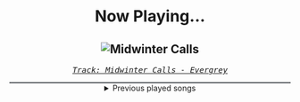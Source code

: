 <div align="center"> 
<h1>Now Playing...</h1>

![Midwinter Calls](https://i.scdn.co/image/ab67616d00001e022d40836022be142fa6a7167c)
--
_<samp><a href="https://open.spotify.com/track/5I9V3ehtywt6s2dYE5R9KD">Track: Midwinter Calls - Evergrey</a></samp>_

<div style="border: 1px #4B5054 solid"></div>
<details>
  <summary>
    Previous played songs
  </summary>
  <table>
    <thead>
      <tr>
        <th>
          Artist
        </th>
        <th>
          Song
        </th>
        <th>
          Link
        </th>
      </tr>
    </thead>
    <tbody>
      <tr><td>Evergrey</td><td>Midwinter Calls</td><td><a href="https://open.spotify.com/track/5I9V3ehtywt6s2dYE5R9KD">https://open.spotify.com/track/5I9V3ehtywt6s2dYE5R9KD</a></td></tr><tr><td>Chaosbay</td><td>Eternal Eyes</td><td><a href="https://open.spotify.com/track/6H0BotUhYGpGMEdiHaB1q1">https://open.spotify.com/track/6H0BotUhYGpGMEdiHaB1q1</a></td></tr><tr><td>Windwaker</td><td>Glow</td><td><a href="https://open.spotify.com/track/1ikyHjJrH3YtJLQ3Nc3pHq">https://open.spotify.com/track/1ikyHjJrH3YtJLQ3Nc3pHq</a></td></tr><tr><td>Northlane</td><td>Carbonized</td><td><a href="https://open.spotify.com/track/4kqYSyIRLk3rxgke3cWflX">https://open.spotify.com/track/4kqYSyIRLk3rxgke3cWflX</a></td></tr><tr><td>Dayseeker</td><td>Neon Grave</td><td><a href="https://open.spotify.com/track/46b5EPoX1k0Q1VymqWZ35R">https://open.spotify.com/track/46b5EPoX1k0Q1VymqWZ35R</a></td></tr><tr><td>Bury Tomorrow</td><td>DEATH (Ever Colder)</td><td><a href="https://open.spotify.com/track/7tAUrb26TuIeZlVVvn9XdJ">https://open.spotify.com/track/7tAUrb26TuIeZlVVvn9XdJ</a></td></tr><tr><td>LANDMVRKS</td><td>Self-Made Black Hole</td><td><a href="https://open.spotify.com/track/2S4CpQrVL5ATJIZ543lrcH">https://open.spotify.com/track/2S4CpQrVL5ATJIZ543lrcH</a></td></tr><tr><td>Beartooth</td><td>Permanently Sealed - Bonus Track</td><td><a href="https://open.spotify.com/track/2KEbK50PjCZKdbaycJkYy1">https://open.spotify.com/track/2KEbK50PjCZKdbaycJkYy1</a></td></tr><tr><td>Breathe Atlantis</td><td>Changes</td><td><a href="https://open.spotify.com/track/3dRAyoutzOgF3y4J3OYX7y">https://open.spotify.com/track/3dRAyoutzOgF3y4J3OYX7y</a></td></tr><tr><td>ENMY</td><td>Burn</td><td><a href="https://open.spotify.com/track/2nmB7PJXswspkX60Q6mzYG">https://open.spotify.com/track/2nmB7PJXswspkX60Q6mzYG</a></td></tr><tr><td>blacktoothed</td><td>Pulse</td><td><a href="https://open.spotify.com/track/0lP5ZObfcmeyqLQEmBP4gK">https://open.spotify.com/track/0lP5ZObfcmeyqLQEmBP4gK</a></td></tr><tr><td>Wolves At The Gate</td><td>Deadweight</td><td><a href="https://open.spotify.com/track/5FtSStkfgWaSbf7vN1CPR5">https://open.spotify.com/track/5FtSStkfgWaSbf7vN1CPR5</a></td></tr><tr><td>From Fall to Spring</td><td>BARRIERS</td><td><a href="https://open.spotify.com/track/1zfXuR7k7Hb21KHjQaa4Rt">https://open.spotify.com/track/1zfXuR7k7Hb21KHjQaa4Rt</a></td></tr><tr><td>Sabaton</td><td>The Unkillable Soldier</td><td><a href="https://open.spotify.com/track/0gsCpWnPXzPqf0MoIh0Qbi">https://open.spotify.com/track/0gsCpWnPXzPqf0MoIh0Qbi</a></td></tr><tr><td>Egypt Central</td><td>No Place Like Home</td><td><a href="https://open.spotify.com/track/75PZD6IULgi7uwyAZzMyXY">https://open.spotify.com/track/75PZD6IULgi7uwyAZzMyXY</a></td></tr><tr><td>Set It Off</td><td>Who’s In Control</td><td><a href="https://open.spotify.com/track/01N0vO8EF0GunXYbK5SFIg">https://open.spotify.com/track/01N0vO8EF0GunXYbK5SFIg</a></td></tr><tr><td>Motionless In White</td><td>Cyberhex</td><td><a href="https://open.spotify.com/track/2vNUATEUKbavRo2gMjHs2S">https://open.spotify.com/track/2vNUATEUKbavRo2gMjHs2S</a></td></tr><tr><td>Miss May I</td><td>Unconquered</td><td><a href="https://open.spotify.com/track/5624sQ4FhCXJRQpYwhkvt8">https://open.spotify.com/track/5624sQ4FhCXJRQpYwhkvt8</a></td></tr><tr><td>Villain of the Story</td><td>Losing Control</td><td><a href="https://open.spotify.com/track/10K74dbHDqw7hmtSmLfs7t">https://open.spotify.com/track/10K74dbHDqw7hmtSmLfs7t</a></td></tr><tr><td>ALESTI</td><td>Disconnected</td><td><a href="https://open.spotify.com/track/4n8GRRVnxw6mjMWjKZ9eqR">https://open.spotify.com/track/4n8GRRVnxw6mjMWjKZ9eqR</a></td></tr>
    </tbody>
  </table>
</details>

</div>

